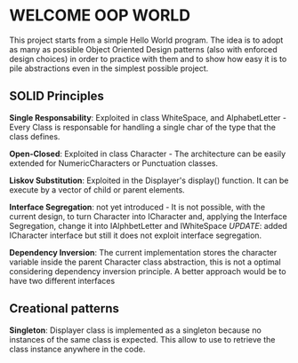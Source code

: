 # WELCOME OOP WORLD

This project starts from a simple Hello World program. The idea is to adopt as many as possible Object Oriented Design patterns (also with enforced design choices) in order to practice with them and to show how easy it is to pile abstractions even in the simplest possible project.

## SOLID Principles

__Single Responsability__:
Exploited in class WhiteSpace, and AlphabetLetter - Every Class is responsable for handling a single char of the type that the class defines.

__Open-Closed__:
Exploited in class Character - The architecture can be easily extended for NumericCharacters or Punctuation classes.

__Liskov Substitution__:
Exploited in the Displayer's display() function. It can be execute by a vector of child or parent elements.

__Interface Segregation__:
not yet introduced - It is not possible, with the current design, to turn Character into ICharacter and, applying the Interface Segregation, change it into IAlphbetLetter and IWhiteSpace
_UPDATE_: added ICharacter interface but still it does not exploit interface segregation.

__Dependency Inversion__:
The current implementation stores the character variable inside the parent Character class abstraction, this is not a optimal considering dependency inversion principle. A better approach would be to have two different interfaces 


## Creational patterns

__Singleton__:
Displayer class is implemented as a singleton because no instances of the same class is expected. This allow to use to retrieve the class instance anywhere in the code. 
